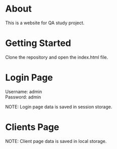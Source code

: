 # About

This is a website for QA study project.

# Getting Started

Clone the repository and open the index.html file.

# Login Page

Username: admin <br>
Password: admin

NOTE: Login page data is saved in session storage.

# Clients Page

NOTE: Client page data is saved in local storage.
